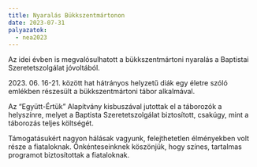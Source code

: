 ```yaml
---
title: Nyaralás Bükkszentmártonon
date: 2023-07-31
palyazatok:
  - nea2023
---
```

Az idei évben is megvalósulhatott a bükkszentmártoni nyaralás a Baptistai Szeretetszolgálat jóvoltából.
<!--more-->
2023\. 06. 16-21. között hat hátrányos helyzetű diák egy életre szóló emlékben részesült a bükkszentmártoni tábor alkalmával.

Az “Együtt-Értük” Alapítvány kisbuszával jutottak el a táborozók a helyszínre, melyet a Baptista Szeretetszolgálat biztosított, csakúgy, mint a táborozás teljes költségét.

Támogatásukért nagyon hálásak vagyunk, felejthetetlen élményekben volt része a fiataloknak. Önkénteseinknek köszönjük, hogy színes, tartalmas programot biztosítottak a fiataloknak.
